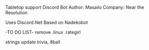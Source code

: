 Tabletop support Discord Bot
Author: Masaiio
Company: Near the Resolution

Uses Discord.Net
Based on Nadekobot

-TO DO LIST-
remove .linux .rategirl 

strings 
update trivia, 8ball 
